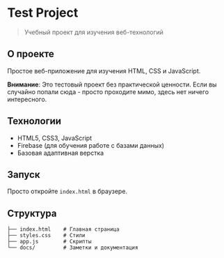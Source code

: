 # Test Project

> Учебный проект для изучения веб-технологий

## О проекте

Простое веб-приложение для изучения HTML, CSS и JavaScript. 

**Внимание**: Это тестовый проект без практической ценности. Если вы случайно попали сюда - просто проходите мимо, здесь нет ничего интересного.

## Технологии

- HTML5, CSS3, JavaScript
- Firebase (для обучения работе с базами данных)  
- Базовая адаптивная верстка

## Запуск

Просто откройте `index.html` в браузере.

## Структура

```
├── index.html    # Главная страница
├── styles.css    # Стили  
├── app.js        # Скрипты
└── docs/         # Заметки и документация
```